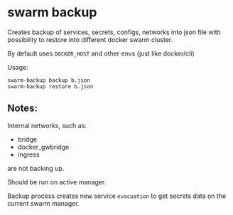 swarm backup
====

Creates backup of services, secrets, configs, networks into json file with possibility to restore into different docker swarm cluster.

By default uses `DOCKER_HOST` and other envs (just like docker/cli)

Usage: 

```
swarm-backup backup b.json
swarm-backup restore b.json
```

Notes:
---

Internal networks, such as:
- bridge
- docker_gwbridge
- ingress

are not backing up.

Should be run on active manager.

Backup process creates new service `evacuation` to get secrets data on the current swarm manager.
